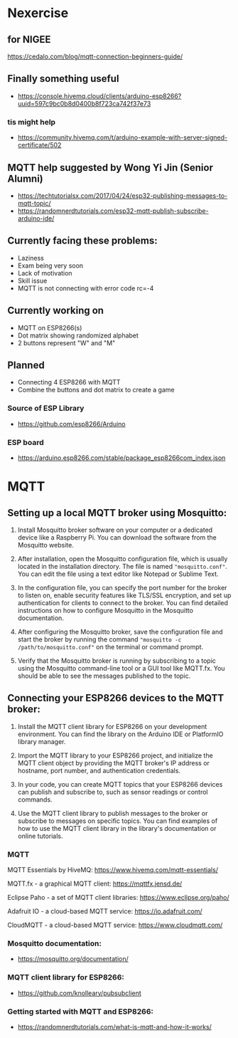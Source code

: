 # Nexercise

## for NIGEE
https://cedalo.com/blog/mqtt-connection-beginners-guide/

## Finally something useful
- https://console.hivemq.cloud/clients/arduino-esp8266?uuid=597c9bc0b8d0400b8f723ca742f37e73
### tis might help
- https://community.hivemq.com/t/arduino-example-with-server-signed-certificate/502

## MQTT help suggested by Wong Yi Jin (Senior Alumni)
- https://techtutorialsx.com/2017/04/24/esp32-publishing-messages-to-mqtt-topic/
- https://randomnerdtutorials.com/esp32-mqtt-publish-subscribe-arduino-ide/

## Currently facing these problems:
- Laziness
- Exam being very soon
- Lack of motivation
- Skill issue
- MQTT is not connecting with error code                   rc=-4

## Currently working on
- MQTT on ESP8266(s)
- Dot matrix showing randomized alphabet
- 2 buttons represent "W" and "M" 

## Planned
- Connecting 4 ESP8266 with MQTT
- Combine the buttons and dot matrix to create a game

### Source of ESP Library 
- https://github.com/esp8266/Arduino

### ESP board 
- https://arduino.esp8266.com/stable/package_esp8266com_index.json

# MQTT
## Setting up a local MQTT broker using Mosquitto:

1. Install Mosquitto broker software on your computer or a dedicated device like a Raspberry Pi. You can download the software from the Mosquitto website.

2. After installation, open the Mosquitto configuration file, which is usually located in the installation directory. The file is named `"mosquitto.conf"`. You can edit the file using a text editor like Notepad or Sublime Text.

3. In the configuration file, you can specify the port number for the broker to listen on, enable security features like TLS/SSL encryption, and set up authentication for clients to connect to the broker. You can find detailed instructions on how to configure Mosquitto in the Mosquitto documentation.

4. After configuring the Mosquitto broker, save the configuration file and start the broker by running the command `"mosquitto -c /path/to/mosquitto.conf"` on the terminal or command prompt.

5. Verify that the Mosquitto broker is running by subscribing to a topic using the Mosquitto command-line tool or a GUI tool like MQTT.fx. You should be able to see the messages published to the topic.

## Connecting your ESP8266 devices to the MQTT broker:

1. Install the MQTT client library for ESP8266 on your development environment. You can find the library on the Arduino IDE or PlatformIO library manager.

2. Import the MQTT library to your ESP8266 project, and initialize the MQTT client object by providing the MQTT broker's IP address or hostname, port number, and authentication credentials.

3. In your code, you can create MQTT topics that your ESP8266 devices can publish and subscribe to, such as sensor readings or control commands.

4. Use the MQTT client library to publish messages to the broker or subscribe to messages on specific topics. You can find examples of how to use the MQTT client library in the library's documentation or online tutorials.

### MQTT 
MQTT Essentials by HiveMQ: https://www.hivemq.com/mqtt-essentials/

MQTT.fx - a graphical MQTT client: https://mqttfx.jensd.de/

Eclipse Paho - a set of MQTT client libraries: https://www.eclipse.org/paho/

Adafruit IO - a cloud-based MQTT service: https://io.adafruit.com/

CloudMQTT - a cloud-based MQTT service: https://www.cloudmqtt.com/

### Mosquitto documentation: 
- https://mosquitto.org/documentation/

### MQTT client library for ESP8266: 
- https://github.com/knolleary/pubsubclient

### Getting started with MQTT and ESP8266: 
- https://randomnerdtutorials.com/what-is-mqtt-and-how-it-works/
